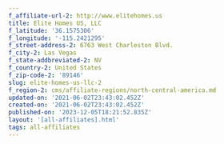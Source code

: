 ```yaml
---
f_affiliate-url-2: http://www.elitehomes.us
title: Elite Homes US, LLC
f_latitude: '36.1575306'
f_longitude: '-115.2421295'
f_street-address-2: 6763 West Charleston Blvd.­
f_city-2: Las Vegas­
f_state-addbreviated-2: NV­
f_country-2: United States
f_zip-code-2: '89146'
slug: elite-homes-us-llc-2
f_region-2: cms/affiliate-regions/north-central-america.md
updated-on: '2021-06-02T23:43:02.452Z'
created-on: '2021-06-02T23:43:02.452Z'
published-on: '2023-12-05T18:21:52.835Z'
layout: '[all-affiliates].html'
tags: all-affiliates
---
```



